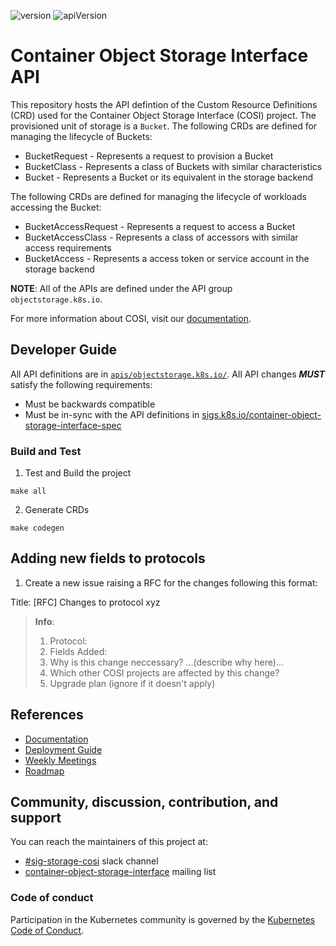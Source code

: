 ![version](https://img.shields.io/badge/status-pre--alpha-lightgrey) ![apiVersion](https://img.shields.io/badge/apiVersion-v1alpha1-lightgreen)


# Container Object Storage Interface API

This repository hosts the API defintion of the Custom Resource Definitions (CRD) used for the Container Object Storage Interface (COSI) project. The provisioned unit of storage is a `Bucket`. The following CRDs are defined for managing the lifecycle of Buckets:

 - BucketRequest - Represents a request to provision a Bucket
 - BucketClass - Represents a class of Buckets with similar characteristics
 - Bucket - Represents a Bucket or its equivalent in the storage backend

 The following CRDs are defined for managing the lifecycle of workloads accessing the Bucket:

 - BucketAccessRequest - Represents a request to access a Bucket
 - BucketAccessClass - Represents a class of accessors with similar access requirements
 - BucketAccess - Represents a access token or service account in the storage backend

**NOTE**: All of the APIs are defined under the API group `objectstorage.k8s.io`.

For more information about COSI, visit our [documentation](https://sigs.k8s.io/container-object-storage-interface-api/tree/master/docs/index.md).

## Developer Guide

All API definitions are in [`apis/objectstorage.k8s.io/`](./apis/objectstorage.k8s.io/). All API changes **_MUST_** satisfy the following requirements:

 - Must be backwards compatible
 - Must be in-sync with the API definitions in [sigs.k8s.io/container-object-storage-interface-spec](https://sigs.k8s.io/container-object-storage-interface-spec)

### Build and Test

1. Test and Build the project

```
make all
```

2. Generate CRDs

```
make codegen
```

## Adding new fields to protocols

1. Create a new issue raising a RFC for the changes following this format:

Title: [RFC] Changes to protocol xyz
> **Info**:
> 1. Protocol:
> 2. Fields Added:
> 3. Why is this change neccessary?
>    ...(describe why here)...
> 4. Which other COSI projects are affected by this change?
> 5. Upgrade plan
>    (ignore if it doesn't apply)

## References

 - [Documentation](docs/index.md)
 - [Deployment Guide](docs/deployment-guide.md)
 - [Weekly Meetings](docs/meetings.md)
 - [Roadmap](https://github.com/orgs/kubernetes-sigs/projects/8)

## Community, discussion, contribution, and support

You can reach the maintainers of this project at:

 - [#sig-storage-cosi](https://kubernetes.slack.com/messages/sig-storage-cosi) slack channel
 - [container-object-storage-interface](https://groups.google.com/g/container-object-storage-interface-wg?pli=1) mailing list

### Code of conduct

Participation in the Kubernetes community is governed by the [Kubernetes Code of Conduct](code-of-conduct.md).
